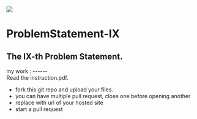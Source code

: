 <span><img src="https://s3.ap-south-1.amazonaws.com/venuefy.images/venuefy-logo.png"></span>

# ProblemStatement-IX

The IX-th Problem Statement.
------
<!-- edit this line below--!>

my work : <your working link>
	
<!--edit the line above--!>
------
<br>
Read the instruction.pdf.
<ul>
<li>fork this git repo and upload your files.</li>
<li>you can have multiple pull request, close one before opening another</li>
<li>replace <your working link> with url of your hosted site</li>
<li>start a pull request</li>
</ul>

